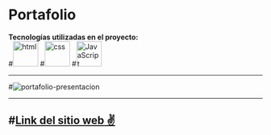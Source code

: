 # Portafolio

**Tecnologías utilizadas en el proyecto:**  
#<img src="https://img.icons8.com/color/344/html-5--v1.png" alt="html" width="50"/>
#<img src="https://img.icons8.com/color/344/css3.png" alt="css" width="50"/>
#<img src="https://img.icons8.com/color/344/javascript--v1.png" alt="JavaScript" width="50"/>

---

#![portafolio-presentacion](https://user-images.githubusercontent.com/110046283/202334878-7ce721f1-db39-4388-bc39-8f9d141015a3.png)

---

#[**Link del sitio web** ✌](https://mariana-am-portafolio.netlify.app/)
---
